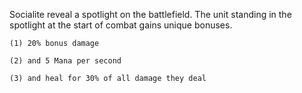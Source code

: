 Socialite reveal a spotlight on the battlefield. The unit standing in the spotlight at the start of combat gains unique bonuses.

	(1) 20% bonus damage
	
	(2) and 5 Mana per second
	
	(3) and heal for 30% of all damage they deal